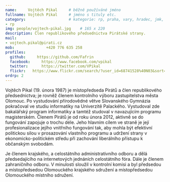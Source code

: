 ```yaml
---
name:     Vojtěch Pikal  	# běžně používáné jméno
fullname: Vojtěch Pikal  	# jméno s tituly etc.
category:                 	# kategorie: rp, praha, vary, hradec, jmk, senat
- rp
img: people/vojtech-pikal.jpg    # 165 x 220
description: Člen republikového předsednictva Pirátské strany.             	# kratký popis, max 160 znaků
mail:
- vojtech.pikal@pirati.cz
mob:			  +420 776 635 258
profiles:
  github:     https://github.com/Fafrin
  facebook: 	https://www.facebook.com/vpikal
  twitter: 		https://twitter.com/VPikal
  flickr:	https://www.flickr.com/search/?user_id=68741528%40N03&sort=date-taken-desc&view_all=1&text=vojt%C4%9Bch%20pikal
ordrp: 2
---
```


Vojtěch Pikal (19. února 1987) je místopředseda Pirátů a člen republikového předsednictva; je rovněž členem kontrolního výboru zastupitelstva města Olomouc. Po vystudování přírodovědné větve Slovanského Gymnázia pokračoval ve studiu informatiky na Univerzitě Palackého. Vystudoval zde bakalářský program informatiky a tamtéž studoval v navazujícím programu magisterském. Členem Pirátů je od roku února 2012, aktivně se do fungování zapojuje o trochu déle. Jeho hlavním cílem ve straně je její profesionalizace jejího vnitřního fungování tak, aby mohla být efektivní politickou silou v prosazování vlastního programu a udržení strany v ekonomicko-politickém středu při zachování liberálního přístupu k občanským svobodám.

Je členem krajského, a celostátního administrativního odboru a dělá předsedajícího na internetových jednáních celostátního fóra. Dále je členem zahraničního odboru. V minulosti sloužil v kontrolní komisi a byl předsedou a místopředsedou Olomouckého krajského sdružení a místopředsedou Olomouckého místního sdružení.
